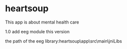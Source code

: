 # heartsoup
This app is about mental health care


1.0 add eeg module this version

the path of the eeg library:heartsoup\app\src\main\jniLibs
